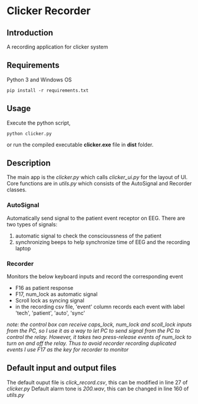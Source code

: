 # Clicker Recorder
## Introduction
A recording application for clicker system
## Requirements
Python 3 and Windows OS
```
pip install -r requirements.txt
```
## Usage
Execute the python script,
```
python clicker.py
```
or run the compiled executable **clicker.exe** file in **dist** folder.

## Description
The main app is the *clicker.py* which calls *clicker_ui.py* for the layout of UI.
Core functions are in *utils.py* which consists of the AutoSignal and Recorder classes.
### AutoSignal
Automatically send signal to the patient event receptor on EEG.
There are two types of signals:
1. automatic signal to check the conscioussness of the patient
2. synchronizing beeps to help synchronize time of EEG and the recording laptop

### Recorder
Monitors the below keyboard inputs and record the corresponding event
- F16 as patient response
- F17, num_lock as automatic signal
- Scroll lock as syncing signal
- in the recording csv file, 'event' column records each event with label 'tech', 'patient', 'auto', 'sync'  

*note: the control box can receive caps_lock, num_lock and scoll_lock inputs from the PC, so I use it as a way to let PC to send signal from the PC to control the relay. However, it takes two press-release events of num_lock to turn on and off the relay. Thus to avoid recorder recording duplicated events I use F17 as the key for recorder to monitor*


## Default input and output files
The default ouput file is *click_record.csv*, this can be modified in line 27 of *clicker.py*
Default alarm tone is *200.wav*, this can be changed in line 160 of *utils.py*

